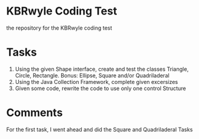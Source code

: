 # KBRwyle Coding Test
the repository for the KBRwyle coding test
# Tasks
1) Using the given Shape interface, create and test the classes Triangle, Circle, Rectangle. Bonus: Ellipse, Square and/or Quadriladeral
2) Using the Java Collection Framework, complete given excersizes
3) Given some code, rewrite the code to use only one control Structure
# Comments
For the first task, I went ahead and did the Square and Quadriladeral Tasks
